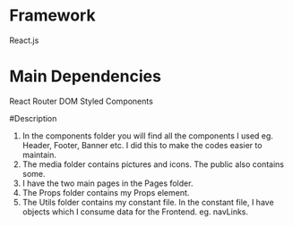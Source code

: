 # Framework
React.js

# Main Dependencies
React Router DOM
Styled Components

#Description
1. In the components folder you will find all the components I used eg. Header, Footer, Banner etc. I did this to make the codes easier to maintain.
2. The media folder contains pictures and icons. The public also contains some.
3. I have the two main pages in the Pages folder.
4. The Props folder contains my Props element.
5. The Utils folder contains my constant file. In the constant file, I have objects which I consume data for the Frontend. eg. navLinks.